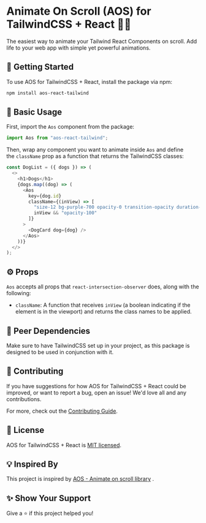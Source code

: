 # Animate On Scroll (AOS) for TailwindCSS + React 🎨📜

The easiest way to animate your Tailwind React Components on scroll. Add life to your web app with simple yet powerful animations.

## 🚀 Getting Started

To use AOS for TailwindCSS + React, install the package via npm:

```bash
npm install aos-react-tailwind
```

## 📖 Basic Usage

First, import the `Aos` component from the package:

```typescript
import Aos from "aos-react-tailwind";
```

Then, wrap any component you want to animate inside `Aos` and define the `className` prop as a function that returns the TailwindCSS classes:

```typescript
const DogList = ({ dogs }) => (
  <>
    <h1>Dogs</h1>
    {dogs.map((dog) => (
      <Aos
        key={dog.id}
        className={(inView) => [
          "size-12 bg-purple-700 opacity-0 transition-opacity duration-500",
          inView && "opacity-100"
        ]}
      >
        <DogCard dog={dog} />
      </Aos>
    ))}
  </>
);
```

## ⚙️ Props

`Aos` accepts all props that `react-intersection-observer` does, along with the following:

- `className`: A function that receives `inView` (a boolean indicating if the element is in the viewport) and returns the class names to be applied.

## 🤝 Peer Dependencies

Make sure to have TailwindCSS set up in your project, as this package is designed to be used in conjunction with it.

## 🔧 Contributing

If you have suggestions for how AOS for TailwindCSS + React could be improved, or want to report a bug, open an issue! We'd love all and any contributions.

For more, check out the [Contributing Guide](CONTRIBUTING.md).

## 📄 License

AOS for TailwindCSS + React is [MIT licensed](LICENSE).

## 💡 Inspired By

This project is inspired by [AOS - Animate on scroll library](https://github.com/michalsnik/aos) .

## ✨ Show Your Support

Give a ⭐️ if this project helped you!
